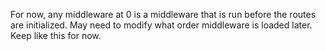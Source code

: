 For now, any middleware at 0 is a middleware that is run before the routes are initialized.
May need to modify what order middleware is loaded later. Keep like this for now.